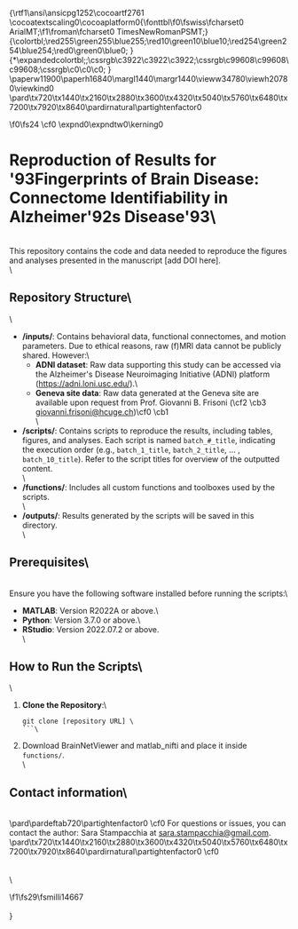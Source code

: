 {\rtf1\ansi\ansicpg1252\cocoartf2761
\cocoatextscaling0\cocoaplatform0{\fonttbl\f0\fswiss\fcharset0 ArialMT;\f1\froman\fcharset0 TimesNewRomanPSMT;}
{\colortbl;\red255\green255\blue255;\red10\green10\blue10;\red254\green254\blue254;\red0\green0\blue0;
}
{\*\expandedcolortbl;;\cssrgb\c3922\c3922\c3922;\cssrgb\c99608\c99608\c99608;\cssrgb\c0\c0\c0;
}
\paperw11900\paperh16840\margl1440\margr1440\vieww34780\viewh20780\viewkind0
\pard\tx720\tx1440\tx2160\tx2880\tx3600\tx4320\tx5040\tx5760\tx6480\tx7200\tx7920\tx8640\pardirnatural\partightenfactor0

\f0\fs24 \cf0 \expnd0\expndtw0\kerning0
# Reproduction of Results for \'93Fingerprints of Brain Disease: Connectome Identifiability in Alzheimer\'92s Disease\'93\
\
This repository contains the code and data needed to reproduce the figures and analyses presented in the manuscript [add DOI here].\
\
## Repository Structure\
\
- **/inputs/**: Contains behavioral data, functional connectomes, and motion parameters. Due to ethical reasons, raw (f)MRI data cannot be publicly shared. However:\
  - **ADNI dataset**: Raw data supporting this study can be accessed via the Alzheimer's Disease Neuroimaging Initiative (ADNI) platform (https://adni.loni.usc.edu/).\
  - **Geneva site data**: Raw data generated at the Geneva site are available upon request from Prof. Giovanni B. Frisoni (\cf2 \cb3 giovanni.frisoni@hcuge.ch)\cf0 \cb1 \
\
- **/scripts/**: Contains scripts to reproduce the results, including tables, figures, and analyses. Each script is named `batch_#_title`, indicating the execution order (e.g., `batch_1_title`, `batch_2_title`, ... , `batch_10_title`). Refer to the script titles for overview of the outputted content. \
\
- **/functions/**: Includes all custom functions and toolboxes used by the scripts.\
\
- **/outputs/**: Results generated by the scripts will be saved in this directory.\
\
## Prerequisites\
\
Ensure you have the following software installed before running the scripts:\
- **MATLAB**: Version R2022A or above.\
- **Python**: Version 3.7.0 or above.\
- **RStudio**: Version 2022.07.2 or above.\
\
## How to Run the Scripts\
\
1. **Clone the Repository**:\
   ```bash\
   git clone [repository URL] \
   ```\
2. Download BrainNetViewer and matlab_nifti and place it inside `functions/`.\
\
## Contact information\
\
\pard\pardeftab720\partightenfactor0
\cf0 For questions or issues, you can contact the author: Sara Stampacchia at sara.stampacchia@gmail.com.\
\pard\tx720\tx1440\tx2160\tx2880\tx3600\tx4320\tx5040\tx5760\tx6480\tx7200\tx7920\tx8640\pardirnatural\partightenfactor0
\cf0 \
\
\
\

\f1\fs29\fsmilli14667 \
\
}